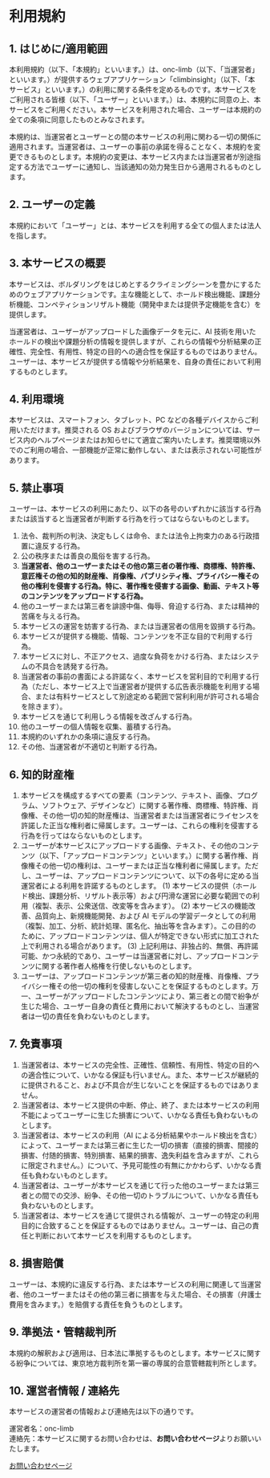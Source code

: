 # 利用規約

## 1. はじめに/適用範囲

本利用規約（以下、「本規約」といいます。）は、onc-limb（以下、「当運営者」といいます。）が提供するウェブアプリケーション「climbinsight」（以下、「本サービス」といいます。）の利用に関する条件を定めるものです。本サービスをご利用される皆様（以下、「ユーザー」といいます。）は、本規約に同意の上、本サービスをご利用ください。本サービスを利用された場合、ユーザーは本規約の全ての条項に同意したものとみなされます。

本規約は、当運営者とユーザーとの間の本サービスの利用に関わる一切の関係に適用されます。当運営者は、ユーザーの事前の承諾を得ることなく、本規約を変更できるものとします。本規約の変更は、本サービス内または当運営者が別途指定する方法でユーザーに通知し、当該通知の効力発生日から適用されるものとします。

## 2. ユーザーの定義

本規約において「ユーザー」とは、本サービスを利用する全ての個人または法人を指します。

## 3. 本サービスの概要

本サービスは、ボルダリングをはじめとするクライミングシーンを豊かにするためのウェブアプリケーションです。主な機能として、ホールド検出機能、課題分析機能、コンペティションリザルト機能（開発中または提供予定機能を含む）を提供します。

当運営者は、ユーザーがアップロードした画像データを元に、AI 技術を用いたホールドの検出や課題分析の情報を提供しますが、これらの情報や分析結果の正確性、完全性、有用性、特定の目的への適合性を保証するものではありません。ユーザーは、本サービスが提供する情報や分析結果を、自身の責任において利用するものとします。

## 4. 利用環境

本サービスは、スマートフォン、タブレット、PC などの各種デバイスからご利用いただけます。推奨される OS およびブラウザのバージョンについては、サービス内のヘルプページまたはお知らせにて適宜ご案内いたします。推奨環境以外でのご利用の場合、一部機能が正常に動作しない、または表示されない可能性があります。

## 5. 禁止事項

ユーザーは、本サービスの利用にあたり、以下の各号のいずれかに該当する行為または該当すると当運営者が判断する行為を行ってはならないものとします。

1. 法令、裁判所の判決、決定もしくは命令、または法令上拘束力のある行政措置に違反する行為。
2. 公の秩序または善良の風俗を害する行為。
3. **当運営者、他のユーザーまたはその他の第三者の著作権、商標権、特許権、意匠権その他の知的財産権、肖像権、パブリシティ権、プライバシー権その他の権利を侵害する行為。特に、著作権を侵害する画像、動画、テキスト等のコンテンツをアップロードする行為。**
4. 他のユーザーまたは第三者を誹謗中傷、侮辱、脅迫する行為、または精神的苦痛を与える行為。
5. 本サービスの運営を妨害する行為、または当運営者の信用を毀損する行為。
6. 本サービスが提供する機能、情報、コンテンツを不正な目的で利用する行為。
7. 本サービスに対し、不正アクセス、過度な負荷をかける行為、またはシステムの不具合を誘発する行為。
8. 当運営者の事前の書面による許諾なく、本サービスを営利目的で利用する行為（ただし、本サービス上で当運営者が提供する広告表示機能を利用する場合、または有料サービスとして別途定める範囲で営利利用が許可される場合を除きます）。
9. 本サービスを通じて利用しうる情報を改ざんする行為。
10. 他のユーザーの個人情報を収集、蓄積する行為。
11. 本規約のいずれかの条項に違反する行為。
12. その他、当運営者が不適切と判断する行為。

## 6. 知的財産権

1. 本サービスを構成するすべての要素（コンテンツ、テキスト、画像、プログラム、ソフトウェア、デザインなど）に関する著作権、商標権、特許権、肖像権、その他一切の知的財産権は、当運営者または当運営者にライセンスを許諾した正当な権利者に帰属します。ユーザーは、これらの権利を侵害する行為を行ってはならないものとします。
2. ユーザーが本サービスにアップロードする画像、テキスト、その他のコンテンツ（以下、「アップロードコンテンツ」といいます。）に関する著作権、肖像権その他一切の権利は、ユーザーまたは正当な権利者に帰属します。ただし、ユーザーは、アップロードコンテンツについて、以下の各号に定める当運営者による利用を許諾するものとします。
   (1) 本サービスの提供（ホールド検出、課題分析、リザルト表示等）および円滑な運営に必要な範囲での利用（複製、表示、公衆送信、改変等を含みます）。
   (2) 本サービスの機能改善、品質向上、新規機能開発、および AI モデルの学習データとしての利用（複製、加工、分析、統計処理、匿名化、抽出等を含みます）。この目的のために、アップロードコンテンツは、個人が特定できない形式に加工された上で利用される場合があります。
   (3) 上記利用は、非独占的、無償、再許諾可能、かつ永続的であり、ユーザーは当運営者に対し、アップロードコンテンツに関する著作者人格権を行使しないものとします。
3. ユーザーは、アップロードコンテンツが第三者の知的財産権、肖像権、プライバシー権その他一切の権利を侵害しないことを保証するものとします。万一、ユーザーがアップロードしたコンテンツにより、第三者との間で紛争が生じた場合、ユーザー自身の責任と費用において解決するものとし、当運営者は一切の責任を負わないものとします。

## 7. 免責事項

1. 当運営者は、本サービスの完全性、正確性、信頼性、有用性、特定の目的への適合性について、いかなる保証も行いません。また、本サービスが継続的に提供されること、および不具合が生じないことを保証するものではありません。
2. 当運営者は、本サービス提供の中断、停止、終了、または本サービスの利用不能によってユーザーに生じた損害について、いかなる責任も負わないものとします。
3. 当運営者は、本サービスの利用（AI による分析結果やホールド検出を含む）によって、ユーザーまたは第三者に生じた一切の損害（直接的損害、間接的損害、付随的損害、特別損害、結果的損害、逸失利益を含みますが、これらに限定されません。）について、予見可能性の有無にかかわらず、いかなる責任も負わないものとします。
4. 当運営者は、ユーザーが本サービスを通じて行った他のユーザーまたは第三者との間での交渉、紛争、その他一切のトラブルについて、いかなる責任も負わないものとします。
5. 当運営者は、本サービスを通じて提供される情報が、ユーザーの特定の利用目的に合致することを保証するものではありません。ユーザーは、自己の責任と判断において本サービスを利用するものとします。

## 8. 損害賠償

ユーザーは、本規約に違反する行為、または本サービスの利用に関連して当運営者、他のユーザーまたはその他の第三者に損害を与えた場合、その損害（弁護士費用を含みます。）を賠償する責任を負うものとします。

## 9. 準拠法・管轄裁判所

本規約の解釈および適用は、日本法に準拠するものとします。本サービスに関する紛争については、東京地方裁判所を第一審の専属的合意管轄裁判所とします。

## 10. 運営者情報 / 連絡先

本サービスの運営者の情報および連絡先は以下の通りです。

運営者名：onc-limb  
連絡先：本サービスに関するお問い合わせは、**お問い合わせページ**よりお願いいたします。

[お問い合わせページ](https://climb-insight.com/contact)
